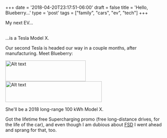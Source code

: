 +++
date = '2018-04-20T23:17:51-06:00'
draft = false
title = 'Hello, Blueberry...'
type = 'post'
tags = ["family", "cars", "ev", "tech"]
+++


My next EV…<br /><br />

...is a <a img="https://www.tesla.com/modelx">Tesla Model X</a>. <br />

Our second Tesla is headed our way in a couple months, after manufacturing. Meet Blueberry:

<div class="image-row">
  <img src="https://julianwest.me/Blog/posts/images/model-x-order.jpeg" alt="Alt text" width="250" height="65">
  <img src="https://julianwest.me/Blog/posts/images/two-teslas.jpeg" alt="Alt text" width="300" height="65">
</div>

She'll be a 2018 long-range 100 kWh Model X.  <br />

Got the lifetime free Supercharging promo (free long-distance drives, for the life of the car), and even though I am dubious about <a href="https://www.tesla.com/support/autopilot">FSD</a> I went ahead and sprang for that, too. <br />


